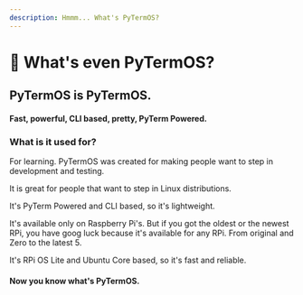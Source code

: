 ```yaml
---
description: Hmmm... What's PyTermOS?
---
```


# 🧐 What's even PyTermOS?

## PyTermOS is PyTermOS.

#### Fast, powerful, CLI based, pretty, PyTerm Powered.

### What is it used for?

For learning. PyTermOS was created for making people want to step in development and testing.&#x20;

It is great for people that want to step in Linux distributions.

It's PyTerm Powered and CLI based, so it's lightweight.

It's available only on Raspberry Pi's. But if you got the oldest or the newest RPi, you have goog luck because it's available for any RPi. From original and Zero to the latest 5.

It's RPi OS Lite and Ubuntu Core based, so it's fast and reliable.

#### Now you know what's PyTermOS.



